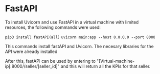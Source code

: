 # FastAPI

To install Uvicorn and use FastAPI in a virtual machine with limited resources, the following commands were used:

```pip3 install fastAPI(all)```
```uvicorn main:app --host 0.0.0.0 --port 8000```

This commands install fastAPI and Uvicorn. The necesary libraries for the API were already installed

After this, fastAPI can be used by entering to "[Virtual-machine-ip]:8000//seller/[seller_id]" and this will return all the KPIs for that seller.